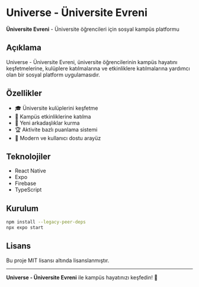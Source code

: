# Universe - Üniversite Evreni

**Üniversite Evreni** - Üniversite öğrencileri için sosyal kampüs platformu

## Açıklama

Universe - Üniversite Evreni, üniversite öğrencilerinin kampüs hayatını keşfetmelerine, kulüplere katılmalarına ve etkinliklere katılmalarına yardımcı olan bir sosyal platform uygulamasıdır.

## Özellikler

- 🎓 Üniversite kulüplerini keşfetme
- 📅 Kampüs etkinliklerine katılma
- 👥 Yeni arkadaşlıklar kurma
- 🏆 Aktivite bazlı puanlama sistemi
- 📱 Modern ve kullanıcı dostu arayüz

## Teknolojiler

- React Native
- Expo
- Firebase
- TypeScript

## Kurulum

```bash
npm install --legacy-peer-deps
npx expo start
```

## Lisans

Bu proje MIT lisansı altında lisanslanmıştır.

---

**Universe - Üniversite Evreni** ile kampüs hayatınızı keşfedin! 🚀
